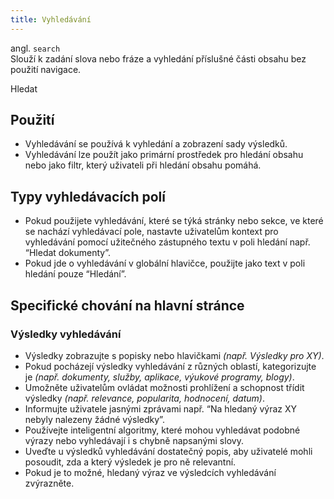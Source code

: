 ```yaml
---
title: Vyhledávání
---
```


<script setup>
import DocumentationLinks from '../.vitepress/theme/components/DocumentationLinks.vue'
</script>

angl. `search`<br>
Slouží k zadání slova nebo fráze a vyhledání příslušné části obsahu bez použití navigace.

<div class="sample-content">
    <gov-form-control>
        <gov-form-group>
            <gov-form-search variant="primary">
                <gov-form-input slot="input" size="xl" name="test-me" placeholder="Co hledáte"></gov-form-input>
                <gov-button slot="button" variant="primary" size="l">
                    Hledat
                </gov-button>
            </gov-form-search>
        </gov-form-group>
    </gov-form-control>
</div>

<DocumentationLinks
    storybookUrl="/storybook/?path=/docs/components-form-search--docs"
    documentationUrl="/komponenty/dokumentace/gov-search" />

## Použití
- Vyhledávání se používá k vyhledání a zobrazení sady výsledků.
- Vyhledávání lze použít jako primární prostředek pro hledání obsahu nebo jako filtr, který uživateli při hledání obsahu pomáhá.

## Typy vyhledávacích polí
- Pokud použijete vyhledávání, které se týká stránky nebo sekce, ve které se nachází vyhledávací pole, nastavte uživatelům kontext pro vyhledávání pomocí užitečného zástupného textu v poli hledání např. “Hledat dokumenty”.
- Pokud jde o vyhledávání v globální hlavičce, použijte jako text v poli hledání pouze “Hledání”.

## Specifické chování na hlavní stránce

### Výsledky vyhledávání
- Výsledky zobrazujte s popisky nebo hlavičkami *(např. Výsledky pro XY)*.
- Pokud pocházejí výsledky vyhledávání z různých oblastí, kategorizujte je *(např. dokumenty, služby, aplikace, výukové programy, blogy)*.
- Umožněte uživatelům ovládat možnosti prohlížení a schopnost třídit výsledky *(např. relevance, popularita, hodnocení, datum)*.
- Informujte uživatele jasnými zprávami např. “Na hledaný výraz XY nebyly nalezeny žádné výsledky”.
- Používejte inteligentní algoritmy, které mohou vyhledávat podobné výrazy nebo vyhledávají i s chybně napsanými slovy.
- Uveďte u výsledků vyhledávání dostatečný popis, aby uživatelé mohli posoudit, zda a který výsledek je pro ně relevantní.
- Pokud je to možné, hledaný výraz ve výsledcích vyhledávání zvýrazněte.
